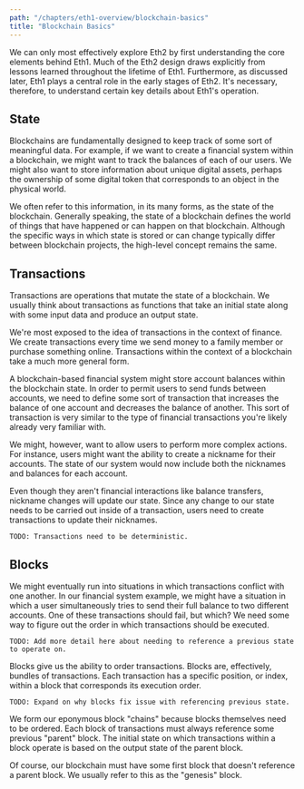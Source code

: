 ```yaml
---
path: "/chapters/eth1-overview/blockchain-basics"
title: "Blockchain Basics"
---
```


We can only most effectively explore Eth2 by first understanding the core elements behind Eth1. Much of the Eth2 design draws explicitly from lessons learned throughout the lifetime of Eth1. Furthermore, as discussed later, Eth1 plays a central role in the early stages of Eth2. It's necessary, therefore, to understand certain key details about Eth1's operation.

## State
Blockchains are fundamentally designed to keep track of some sort of meaningful data. For example, if we want to create a financial system within a blockchain, we might want to track the balances of each of our users. We might also want to store information about unique digital assets, perhaps the ownership of some digital token that corresponds to an object in the physical world.

We often refer to this information, in its many forms, as the state of the blockchain. Generally speaking, the state of a blockchain defines the world of things that have happened or can happen on that blockchain. Although the specific ways in which state is stored or can change typically differ between blockchain projects, the high-level concept remains the same.

## Transactions
Transactions are operations that mutate the state of a blockchain. We usually think about transactions as functions that take an initial state along with some input data and produce an output state. 

We're most exposed to the idea of transactions in the context of finance. We create transactions every time we send money to a family member or purchase something online. Transactions within the context of a blockchain take a much more general form.

A blockchain-based financial system might store account balances within the blockchain state. In order to permit users to send funds between accounts, we need to define some sort of transaction that increases the balance of one account and decreases the balance of another. This sort of transaction is very similar to the type of financial transactions you're likely already very familiar with.

We might, however, want to allow users to perform more complex actions. For instance, users might want the ability to create a nickname for their accounts. The state of our system would now include both the nicknames and balances for each account.

Even though they aren't financial interactions like balance transfers, nickname changes will update our state. Since any change to our state needs to be carried out inside of a transaction, users need to create transactions to update their nicknames.

```text
TODO: Transactions need to be deterministic.
```

## Blocks
We might eventually run into situations in which transactions conflict with one another. In our financial system example, we might have a situation in which a user simultaneously tries to send their full balance to two different accounts. One of these transactions should fail, but which? We need some way to figure out the order in which transactions should be executed.

```text
TODO: Add more detail here about needing to reference a previous state to operate on.
```

Blocks give us the ability to order transactions. Blocks are, effectively, bundles of transactions. Each transaction has a specific position, or index, within a block that corresponds its execution order. 

```text
TODO: Expand on why blocks fix issue with referencing previous state.
```

We form our eponymous block "chains" because blocks themselves need to be ordered. Each block of transactions must always reference some previous "parent" block. The initial state on which transactions within a block operate is based on the output state of the parent block. 

Of course, our blockchain must have some first block that doesn't reference a parent block. We usually refer to this as the "genesis" block.
